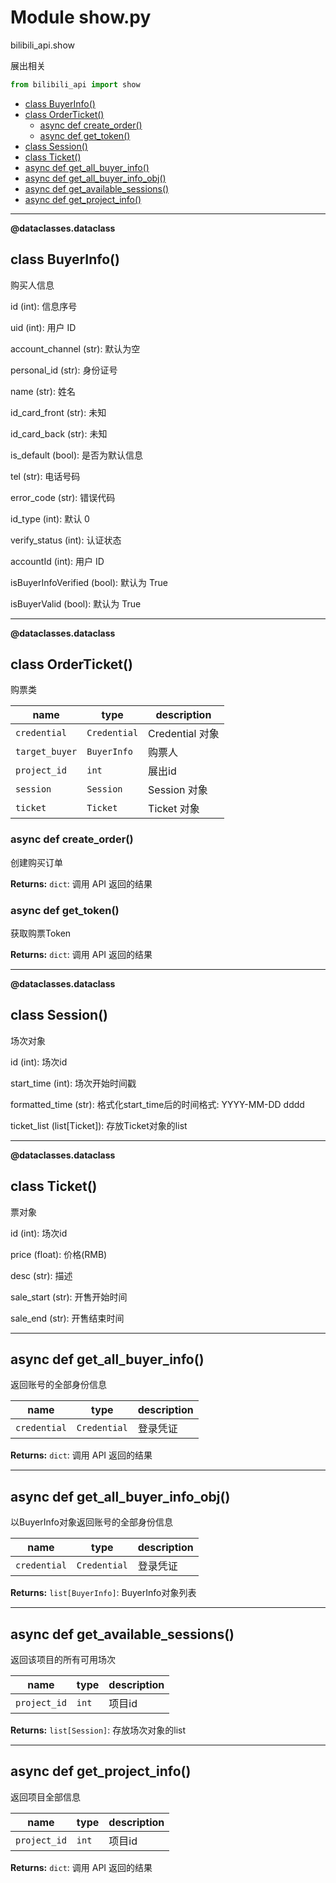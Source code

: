 # Module show.py


bilibili_api.show

展出相关


``` python
from bilibili_api import show
```

- [class BuyerInfo()](#class-BuyerInfo)
- [class OrderTicket()](#class-OrderTicket)
  - [async def create\_order()](#async-def-create\_order)
  - [async def get\_token()](#async-def-get\_token)
- [class Session()](#class-Session)
- [class Ticket()](#class-Ticket)
- [async def get\_all\_buyer\_info()](#async-def-get\_all\_buyer\_info)
- [async def get\_all\_buyer\_info\_obj()](#async-def-get\_all\_buyer\_info\_obj)
- [async def get\_available\_sessions()](#async-def-get\_available\_sessions)
- [async def get\_project\_info()](#async-def-get\_project\_info)

---

**@dataclasses.dataclass** 

## class BuyerInfo()

购买人信息

id (int): 信息序号

uid (int): 用户 ID

account_channel (str): 默认为空

personal_id (str): 身份证号

name (str): 姓名

id_card_front (str): 未知

id_card_back (str): 未知

is_default (bool): 是否为默认信息

tel (str): 电话号码

error_code (str): 错误代码

id_type (int): 默认 0

verify_status (int): 认证状态

accountId (int): 用户 ID

isBuyerInfoVerified (bool): 默认为 True

isBuyerValid (bool): 默认为 True




---

**@dataclasses.dataclass** 

## class OrderTicket()

购票类


| name | type | description |
| - | - | - |
| `credential` | `Credential` | Credential 对象 |
| `target_buyer` | `BuyerInfo` | 购票人 |
| `project_id` | `int` | 展出id |
| `session` | `Session` | Session 对象 |
| `ticket` | `Ticket` | Ticket 对象 |


### async def create_order()

创建购买订单



**Returns:** `dict`:  调用 API 返回的结果




### async def get_token()

获取购票Token



**Returns:** `dict`:  调用 API 返回的结果




---

**@dataclasses.dataclass** 

## class Session()

场次对象

id (int): 场次id

start_time (int): 场次开始时间戳

formatted_time (str): 格式化start_time后的时间格式: YYYY-MM-DD dddd

ticket_list (list[Ticket]): 存放Ticket对象的list




---

**@dataclasses.dataclass** 

## class Ticket()

票对象

id (int): 场次id

price (float): 价格(RMB)

desc (str): 描述

sale_start (str): 开售开始时间

sale_end (str): 开售结束时间




---

## async def get_all_buyer_info()

返回账号的全部身份信息


| name | type | description |
| - | - | - |
| `credential` | `Credential` | 登录凭证 |

**Returns:** `dict`:  调用 API 返回的结果




---

## async def get_all_buyer_info_obj()

以BuyerInfo对象返回账号的全部身份信息


| name | type | description |
| - | - | - |
| `credential` | `Credential` | 登录凭证 |

**Returns:** `list[BuyerInfo]`:  BuyerInfo对象列表




---

## async def get_available_sessions()

返回该项目的所有可用场次


| name | type | description |
| - | - | - |
| `project_id` | `int` | 项目id |

**Returns:** `list[Session]`:  存放场次对象的list




---

## async def get_project_info()

返回项目全部信息


| name | type | description |
| - | - | - |
| `project_id` | `int` | 项目id |

**Returns:** `dict`:  调用 API 返回的结果




